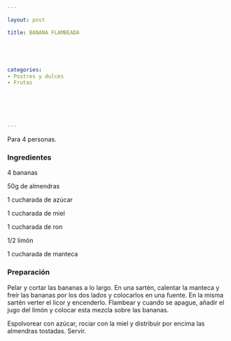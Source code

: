 ```yaml
---

layout: post

title: BANANA FLAMBEADA





categories:
- Postres y dulces
- Frutas






---
```


Para 4 personas.

<h3>Ingredientes</h3>

4 bananas

50g de almendras

1 cucharada de azúcar

1 cucharada de miel

1 cucharada de ron

1/2 limón

1 cucharada de manteca

<h3>Preparación</h3>

Pelar y cortar las bananas a lo largo. En una sartén, calentar la manteca y freír las bananas por los dos lados y colocarlos en una fuente. En la misma sartén verter el licor y encenderlo. Flambear y cuando se apague, añadir el jugo del limón y colocar esta mezcla sobre las bananas.

Espolvorear con azúcar, rociar con la miel y distribuir por encima las almendras tostadas. Servir.